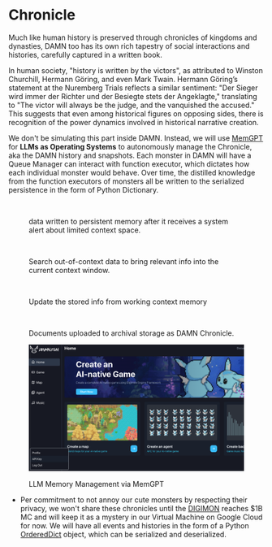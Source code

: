 # Chronicle

Much like human history is preserved through chronicles of kingdoms and dynasties, DAMN too has its own rich tapestry of social interactions and histories, carefully captured in a written book.

In human society, "history is written by the victors", as attributed to Winston Churchill, Hermann Göring, and even Mark Twain. Hermann Göring’s statement at the Nuremberg Trials reflects a similar sentiment: "Der Sieger wird immer der Richter und der Besiegte stets der Angeklagte," translating to "The victor will always be the judge, and the vanquished the accused." This suggests that even among historical figures on opposing sides, there is recognition of the power dynamics involved in historical narrative creation.&#x20;

We don't be simulating this part inside DAMN. Instead, we will use [MemGPT](https://memgpt.ai/) for **LLMs as Operating Systems** to autonomously manage the Chronicle, aka the DAMN history and snapshots. Each monster in DAMN will have a Queue Manager can interact with function executor, which dictates how each individual monster would behave. Over time, the distilled knowledge from the function executors of monsters all be written to the serialized persistence in the form of Python Dictionary.

<figure><img src="../.gitbook/assets/Screenshot 2024-12-18 at 10.36.26 PM.png" alt=""><figcaption><p> data written to persistent memory after it receives a system alert about limited context space.</p></figcaption></figure>

<figure><img src="../.gitbook/assets/Screenshot 2024-12-18 at 10.36.33 PM.png" alt=""><figcaption><p>Search out-of-context data to bring relevant info into the current context window.</p></figcaption></figure>

<figure><img src="../.gitbook/assets/Screenshot 2024-12-18 at 10.36.45 PM.png" alt=""><figcaption><p>Update the stored info from working context  memory</p></figcaption></figure>

<figure><img src="../.gitbook/assets/Screenshot 2024-12-18 at 10.36.59 PM.png" alt=""><figcaption><p>Documents uploaded to archival storage as DAMN Chronicle.</p></figcaption></figure>

<figure><img src="../.gitbook/assets/image.png" alt=""><figcaption><p>LLM Memory Management via MemGPT</p></figcaption></figure>

- Per commitment to not annoy our cute monsters by respecting their privacy, we won't share these chronicles until the [DIGIMON](https://dexscreener.com/solana/7qd4j6khtxm45swgl4cki9fuguruw5mwictg4pht73gn) reaches $1B MC and will keep it as a mystery in our Virtual Machine on Google Cloud for now. We will have all events and histories in the form of a Python [OrderedDict](https://docs.python.org/3/library/collections.html#collections.OrderedDict) object, which can be serialized and deserialized.
